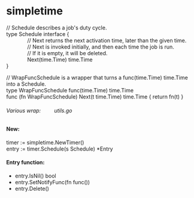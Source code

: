 # simpletime
  
// Schedule describes a job's duty cycle.  
type Schedule interface {  
&emsp;&emsp;&emsp;&emsp;// Next returns the next activation time, later than the given time.  
&emsp;&emsp;&emsp;&emsp;// Next is invoked initially, and then each time the job is run.  
&emsp;&emsp;&emsp;&emsp;// If it is empty, it will be deleted.  
&emsp;&emsp;&emsp;&emsp;Next(time.Time) time.Time  
}  
  
// WrapFuncSchedule is a wrapper that turns a func(time.Time) time.Time into a Schedule.  
type WrapFuncSchedule func(time.Time) time.Time  
func (fn WrapFuncSchedule) Next(t time.Time) time.Time { return fn(t) }  
###### Various wrap: &emsp;&emsp; utils.go  
  
#### New:
timer := simpletime.NewTimer()  
entry := timer.Schedule(s Schedule) *Entry  
  
#### Entry function:
- entry.IsNil() bool  
- entry.SetNotifyFunc(fn func())  
- entry.Delete()  
